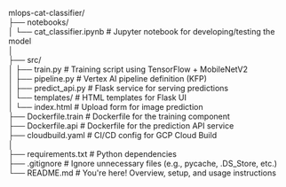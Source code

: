 mlops-cat-classifier/ <br>
├── notebooks/ <br>
│ └── cat_classifier.ipynb # Jupyter notebook for developing/testing the model <br>
│ <br>
├── src/ <br>
│ ├── train.py # Training script using TensorFlow + MobileNetV2 <br>
│ ├── pipeline.py # Vertex AI pipeline definition (KFP) <br>
│ ├── predict_api.py              # Flask service for serving predictions <br>
│ └── templates/                  # HTML templates for Flask UI <br>
│     └── index.html              # Upload form for image prediction <br>
├── Dockerfile.train # Dockerfile for the training component <br>
├── Dockerfile.api # Dockerfile for the prediction API service <br>
├── cloudbuild.yaml # CI/CD config for GCP Cloud Build <br>
│ <br>
├── requirements.txt # Python dependencies <br>
├── .gitignore # Ignore unnecessary files (e.g., pycache, .DS_Store, etc.) <br>
└── README.md # You're here! Overview, setup, and usage instructions <br>
